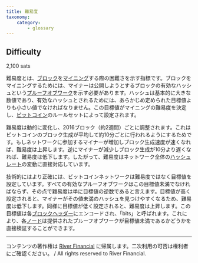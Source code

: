 ```yaml
---
title: 難易度
taxonomy:
    category:
        - glossary
---
```


## Difficulty
2,100 sats

難易度とは、[ブロック](https://lostinbitcoin.sakuraweb.com/glossary/block/)を[マイニング](https://lostinbitcoin.sakuraweb.com/glossary/mining/)する際の困難さを示す指標です。ブロックをマイニングするためには、マイナーは公開しようとするブロックの有効なハッシュという[プルーフオブワーク](https://lostinbitcoin.sakuraweb.com/glossary/pow/)を示す必要があります。ハッシュは基本的に大きな数値であり、有効なハッシュとされるためには、あらかじめ定められた目標値よりも小さい値でなければなりません。この目標値がマイニングの難易度を決定し、[ビットコイン](https://lostinbitcoin.sakuraweb.com/glossary/bitcoin-2/)のルールセットによって設定されます。

難易度は動的に変化し、2016ブロック（約2週間）ごとに調整されます。これはビットコインのブロック生成が平均して約10分ごとに行われるようにするためです。もしネットワークに参加するマイナーが増加しブロック生成速度が速くなれば、難易度は上昇します。逆にマイナーが減少しブロック生成が10分より遅くなれば、難易度は低下します。したがって、難易度はネットワーク全体の[ハッシュレート](https://lostinbitcoin.sakuraweb.com/glossary/hash_rate/)の変動に直接対応しています。

技術的にはより正確には、ビットコインネットワークは難易度ではなく目標値を設定しています。すべての有効なプルーフオブワークはこの目標値未満でなければならず、その点で難易度は単に目標値の逆数であると言えます。目標値が高く設定されると、マイナーがその値未満のハッシュを見つけやすくなるため、難易度は低下します。同様に目標値が低く設定されると、難易度は上昇します。この目標値は各[ブロックヘッダー](https://lostinbitcoin.sakuraweb.com/glossary/block_header/)にエンコードされ、「bits」と呼ばれます。これにより、各[ノード](https://lostinbitcoin.sakuraweb.com/glossary/node-2/)は提供されたプルーフオブワークが目標値未満であるかどうかを直接検証することができます。

---
コンテンツの著作権は [River Financial](https://river.com/) に帰属します。二次利用の可否は権利者にご確認ください。 / All rights reserved to River Financial.
